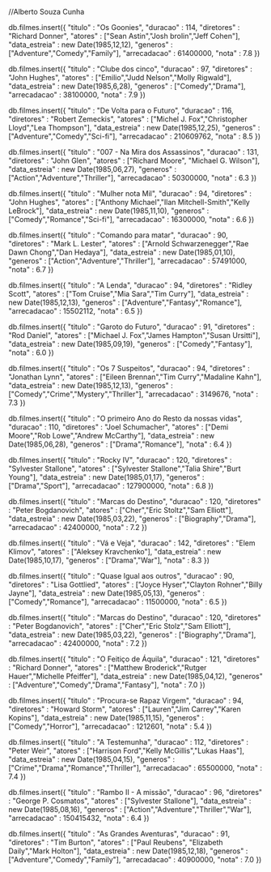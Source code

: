 //Alberto Souza Cunha

db.filmes.insert({
	"titulo" : "Os Goonies",
	"duracao" : 114,
	"diretores" : "Richard Donner",
	"atores" : ["Sean Astin","Josh brolin","Jeff Cohen"],
	"data_estreia" : new Date(1985,12,12),
	"generos" : ["Adventure","Comedy","Family"],
	"arrecadacao" : 61400000,
	"nota" : 7.8
})

db.filmes.insert({
	"titulo" : "Clube dos cinco",
	"duracao" : 97,
	"diretores" : "John Hughes",
	"atores" : ["Emilio","Judd Nelson","Molly Rigwald"],
	"data_estreia" : new Date(1985,6,28),
	"generos" : ["Comedy","Drama"],
	"arrecadacao" : 38100000,
	"nota" : 7.9
})

db.filmes.insert({
	"titulo" : "De Volta para o Futuro",
	"duracao" : 116,
	"diretores" : "Robert Zemeckis",
	"atores" : ["Michel J. Fox","Christopher Lloyd","Lea Thompson"],
	"data_estreia" : new Date(1985,12,25),
	"generos" : ["Adventure","Comedy","Sci-fi"],
	"arrecadacao" : 210609762,
	"nota" : 8.5
})

db.filmes.insert({
	"titulo" : "007 - Na Mira dos Assassinos",
	"duracao" : 131,
	"diretores" : "John Glen",
	"atores" : ["Richard Moore", "Michael G. Wilson"],
	"data_estreia" : new Date(1985,06,27),
	"generos" : ["Action","Adventure","Thriller"],
	"arrecadacao" : 50300000,
	"nota" : 6.3
})

db.filmes.insert({
	"titulo" : "Mulher nota Mil",
	"duracao" : 94,
	"diretores" : "John Hughes",
	"atores" : ["Anthony Michael","Ilan Mitchell-Smith","Kelly LeBrock"],
	"data_estreia" : new Date(1985,11,10),
	"generos" : ["Comedy","Romance","Sci-fi"],
	"arrecadacao" : 16300000,
	"nota" : 6.6
})

db.filmes.insert({
	"titulo" : "Comando para matar",
	"duracao" : 90,
	"diretores" : "Mark L. Lester",
	"atores" : ["Arnold Schwarzenegger","Rae Dawn Chong","Dan Hedaya"],
	"data_estreia" : new Date(1985,01,10),
	"generos" : ["Action","Adventure","Thriller"],
	"arrecadacao" : 57491000,
	"nota" : 6.7
})

db.filmes.insert({
	"titulo" : "A Lenda",
	"duracao" : 94,
	"diretores" : "Ridley Scott",
	"atores" : ["Tom Cruise","Mia Sara","Tim Curry"],
	"data_estreia" : new Date(1985,12,13),
	"generos" : ["Adventure","Fantasy","Romance"],
	"arrecadacao" : 15502112,
	"nota" : 6.5
})

db.filmes.insert({
	"titulo" : "Garoto do Futuro",
	"duracao" : 91,
	"diretores" : "Rod Daniel",
	"atores" : ["Michael J. Fox","James Hampton","Susan Ursitti"],
	"data_estreia" : new Date(1985,09,19),
	"generos" : ["Comedy","Fantasy"],
	"nota" : 6.0
})

db.filmes.insert({
	"titulo" : "Os 7 Suspeitos",
	"duracao" : 94,
	"diretores" : "Jonathan Lynn",
	"atores" : ["Eileen Brennan","Tim Curry","Madaline Kahn"],
	"data_estreia" : new Date(1985,12,13),
	"generos" : ["Comedy","Crime","Mystery","Thriller"],
	"arrecadacao" : 3149676,
	"nota" : 7.3
})

db.filmes.insert({
	"titulo" : "O primeiro Ano do Resto da nossas vidas",
	"duracao" : 110,
	"diretores" : "Joel Schumacher",
	"atores" : ["Demi Moore","Rob Lowe","Andrew McCarthy"],
	"data_estreia" : new Date(1985,06,28),
	"generos" : ["Drama","Romance"],
	"nota" : 6.4
})

db.filmes.insert({
	"titulo" : "Rocky IV",
	"duracao" : 120,
	"diretores" : "Sylvester Stallone",
	"atores" : ["Sylvester Stallone","Talia Shire","Burt Young"],
	"data_estreia" : new Date(1985,01,17),
	"generos" : ["Drama","Sport"],
	"arrecadacao" : 127900000,
	"nota" : 6.8
})

db.filmes.insert({
	"titulo" : "Marcas do Destino",
	"duracao" : 120,
	"diretores" : "Peter Bogdanovich",
	"atores" : ["Cher","Eric Stoltz","Sam Elliott"],
	"data_estreia" : new Date(1985,03,22),
	"generos" : ["Biography","Drama"],
	"arrecadacao" : 42400000,
	"nota" : 7.2
})

db.filmes.insert({
	"titulo" : "Vá e Veja",
	"duracao" : 142,
	"diretores" : "Elem Klimov",
	"atores" : ["Aleksey Kravchenko"],
	"data_estreia" : new Date(1985,10,17),
	"generos" : ["Drama","War"],
	"nota" : 8.3
})

db.filmes.insert({
	"titulo" : "Quase Igual aos outros",
	"duracao" : 90,
	"diretores" : "Lisa Gottlied",
	"atores" : ["Joyce Hyser","Clayton Rohner","Billy Jayne"],
	"data_estreia" : new Date(1985,05,13),
	"generos" : ["Comedy","Romance"],
	"arrecadacao" : 11500000,
	"nota" : 6.5
})

db.filmes.insert({
	"titulo" : "Marcas do Destino",
	"duracao" : 120,
	"diretores" : "Peter Bogdanovich",
	"atores" : ["Cher","Eric Stolz","Sam Elliott"],
	"data_estreia" : new Date(1985,03,22),
	"generos" : ["Biography","Drama"],
	"arrecadacao" : 42400000,
	"nota" : 7.2
})

db.filmes.insert({
	"titulo" : "O Feitiço de Áquila",
	"duracao" : 121,
	"diretores" : "Richard Donner",
	"atores" : ["Matthew Broderick","Rutger Hauer","Michelle Pfeiffer"],
	"data_estreia" : new Date(1985,04,12),
	"generos" : ["Adventure","Comedy","Drama","Fantasy"],
	"nota" : 7.0
})

db.filmes.insert({
	"titulo" : "Procura-se Rapaz Virgem",
	"duracao" : 94,
	"diretores" : "Howard Storm",
	"atores" : ["Lauren","Jim Carrey","Karen Kopins"],
	"data_estreia" : new Date(1985,11,15),
	"generos" : ["Comedy","Horror"],
	"arrecadacao" : 1212601,
	"nota" : 5.4
})

db.filmes.insert({
	"titulo" : "A Testemunha",
	"duracao" : 112,
	"diretores" : "Peter Weir",
	"atores" : ["Harrison Ford","Kelly McGillis","Lukas Haas"],
	"data_estreia" : new Date(1985,04,15),
	"generos" : ["Crime","Drama","Romance","Thriller"],
	"arrecadacao" : 65500000,
	"nota" : 7.4
})

db.filmes.insert({
	"titulo" : "Rambo II - A missão",
	"duracao" : 96,
	"diretores" : "George P. Cosmatos",
	"atores" : ["Sylvester Stallone"],
	"data_estreia" : new Date(1985,08,16),
	"generos" : ["Action","Adventure","Thriller","War"],
	"arrecadacao" : 150415432,
	"nota" : 6.4
})

db.filmes.insert({
	"titulo" : "As Grandes Aventuras",
	"duracao" : 91,
	"diretores" : "Tim Burton",
	"atores" : ["Paul Reubens", "Elizabeth Daily","Mark Holton"],
	"data_estreia" : new Date(1985,12,18),
	"generos" : ["Adventure","Comedy","Family"],
	"arrecadacao" : 40900000,
	"nota" : 7.0
})